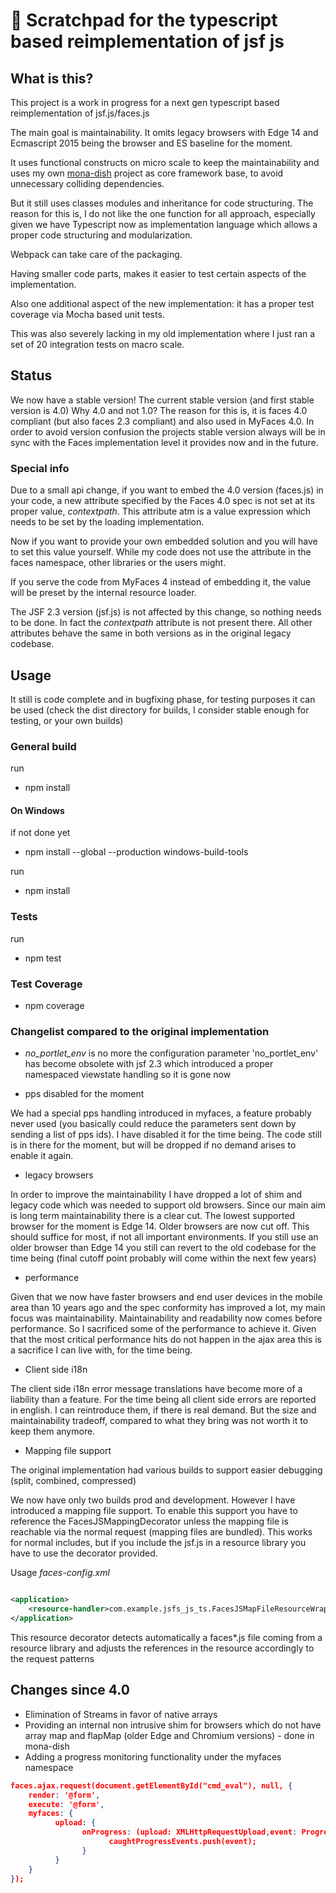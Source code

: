 # 🚀 Scratchpad for the typescript based reimplementation of jsf js

## What is this?

This project is a work in progress for a next gen typescript based 
reimplementation of jsf.js/faces.js

The main goal is maintainability. It omits legacy browsers
with Edge 14 and Ecmascript 2015 being the browser and ES baseline for the moment.

It uses functional constructs on micro scale
to keep the maintainability and uses 
my own [mona-dish](https://github.com/werpu/mona-dish/) project as core framework base, to avoid
unnecessary colliding dependencies.

But it still uses classes modules and inheritance
for code structuring.
The reason for this is, I do not like the one function for all
approach, especially given we have Typescript now as implementation language
which allows a proper code structuring and modularization.

Webpack can take care of the packaging.

Having smaller code parts, makes it easier to test certain
aspects of the implementation.

Also one additional aspect of the new implementation: it has a proper
test coverage via Mocha based unit tests.

This was also severely lacking in my old implementation
where I just ran a set of 20 integration tests on macro scale.

## Status

We now have a stable version!
The current stable version (and first stable version is 4.0)
Why 4.0 and not 1.0?
The reason for this is, it is faces 4.0 compliant (but also faces 2.3 compliant)
and also used in MyFaces 4.0.
In order to avoid version confusion the projects stable version always will be in 
sync with the Faces implementation level it provides now and in the future.

### Special info    
Due to a small api change, if you want to embed the 4.0 version (faces.js)
in your code, a new attribute specified by the Faces 4.0 spec is not set
at its proper value, *contextpath*. This attribute atm is a value expression
which needs to be set by the loading implementation.

Now if you want to provide your own embedded solution and you will have
to set this value yourself. While my code does not use the attribute in the faces
namespace, other libraries or the users might.

If you serve the code from MyFaces 4 instead of embedding it, the value will be preset
by the internal resource loader.

The JSF 2.3 version (jsf.js) is not affected by this change, so nothing needs to be done.
In fact the *contextpath* attribute is not present there.
All other attributes behave the same in both versions as in the original legacy codebase.


## Usage

It still is code complete and in bugfixing phase, for testing purposes
it can be used (check the dist directory for builds, I consider
stable enough for testing, or your own builds)


### General build 

run 

* npm install

#### On Windows

if not done yet

* npm install --global --production windows-build-tools

run
 
* npm install


### Tests

run

* npm test

### Test Coverage

* npm coverage



### Changelist compared to the original implementation

* *no_portlet_env* is no more
the configuration parameter 'no_portlet_env' has become obsolete with 
jsf 2.3 which introduced a proper namespaced viewstate handling
so it is gone now

* pps disabled for the moment

We had a special pps handling introduced in myfaces, a feature
probably never used (you basically could reduce the parameters
sent down by sending a list of pps ids). I have disabled it for the time being.
The code still is in there for the moment, but will be dropped
if no demand arises to enable it again.

* legacy browsers

In order to improve the maintainability I have dropped a lot
of shim and legacy code which was needed to support old browsers.
Since our main aim is long term maintainability there is a clear cut.
The lowest supported browser for the moment is Edge 14.
Older browsers are now cut off. This should suffice for most, if 
not all important environments. If you still use an older browser than 
Edge 14 you still can revert to the old codebase for the time being
(final cutoff point probably will come within the next few years)


* performance

Given that we now have faster browsers and end user devices in the mobile
area than 10 years ago and the spec conformity has improved a lot, my main focus was maintainability.
Maintainability and readability now comes before performance. So I sacrificed some
of the performance to achieve it.
Given that the most critical performance hits do not happen in the ajax area
this is a sacrifice I can live with, for the time being.

* Client side i18n

The client side i18n error message translations have become more
of a liability than a feature.
For the time being all client side errors are reported in english.
I can reintroduce them, if there is real demand.
But the size and maintainability tradeoff, compared to what they
bring was not worth it to keep them anymore.
 

* Mapping file support

The original implementation had various builds to support easier debugging (split, combined, compressed)

We now have only two builds prod and development.
However I have introduced a mapping file support.
To enable this support you have to reference the FacesJSMappingDecorator unless the mapping file
is reachable via the normal request (mapping files are bundled).
This works for normal includes, but if you include the jsf.js in a resource library you have to use
the decorator provided.

Usage *faces-config.xml*
```xml

<application>
    <resource-handler>com.example.jsfs_js_ts.FacesJSMapFileResourceWrapper</resource-handler>
</application>
```

This resource decorator detects automatically a faces*.js file coming from a resource library
and adjusts the references in the resource accordingly to the request patterns

## Changes since 4.0

* Elimination of Streams in favor of native arrays
* Providing an internal non intrusive shim for browsers which do not have array map and flapMap
(older Edge and Chromium versions) - done in mona-dish
* Adding a progress monitoring functionality under the myfaces namespace
```json
faces.ajax.request(document.getElementById("cmd_eval"), null, {
    render: '@form',
    execute: '@form',
    myfaces: {
          upload: {
                onProgress: (upload: XMLHttpRequestUpload,event: ProgressEvent) => {
                      caughtProgressEvents.push(event);
                }
          }
    }
});
```

